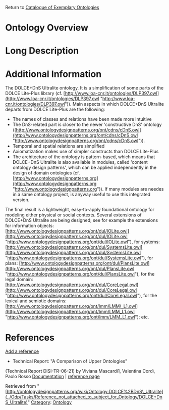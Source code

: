 Return to [Catalogue of Exemplary Ontologies](../Ontology/Main "Ontology:Main")



#  Ontology Overview


#  Long Description


#  Additional Information


  

The DOLCE+DnS Ultralite ontology.
It is a simplification of some parts of the DOLCE Lite-Plus library (cf. [http://www.loa-cnr.it/ontologies/DLP397.owl](http://www.loa-cnr.it/ontologies/DLP397.owl "http://www.loa-cnr.it/ontologies/DLP397.owl")). 
Main aspects in which DOLCE+DnS Ultralite departs from DOLCE Lite-Plus are the following:


- The names of classes and relations have been made more intuitive
- The DnS-related part is closer to the newer 'constructive DnS' ontology ([http://www.ontologydesignpatterns.org/ont/cdns/cDnS.owl](http://www.ontologydesignpatterns.org/ont/cdns/cDnS.owl "http://www.ontologydesignpatterns.org/ont/cdns/cDnS.owl")).
- Temporal and spatial relations are simplified
- Axiomatization makes use of simpler constructs than DOLCE Lite-Plus
- The architecture of the ontology is pattern-based, which means that DOLCE+DnS Ultralite is also available in modules, called 'content ontology design patterns', which can be applied independently in the design of domain ontologies (cf. [http://www.ontologydesignpatterns.org](http://www.ontologydesignpatterns.org "http://www.ontologydesignpatterns.org")). If many modules are needes in a same ontology project, is anyway useful to use this integrated version.


The final result is a lightweight, easy-to-apply foundational ontology for modeling either physical or social contexts.
Several extensions of DOLCE+DnS Ultralite are being designed; see for example the extensions for information objects: [http://www.ontologydesignpatterns.org/ont/dul/IOLite.owl](http://www.ontologydesignpatterns.org/ont/dul/IOLite.owl "http://www.ontologydesignpatterns.org/ont/dul/IOLite.owl"), for systems: [http://www.ontologydesignpatterns.org/ont/dul/SystemsLite.owl](http://www.ontologydesignpatterns.org/ont/dul/SystemsLite.owl "http://www.ontologydesignpatterns.org/ont/dul/SystemsLite.owl"), for plans: [http://www.ontologydesignpatterns.org/ont/dul/PlansLite.owl](http://www.ontologydesignpatterns.org/ont/dul/PlansLite.owl "http://www.ontologydesignpatterns.org/ont/dul/PlansLite.owl"), for the legal domain: [http://www.ontologydesignpatterns.org/ont/dul/CoreLegal.owl](http://www.ontologydesignpatterns.org/ont/dul/CoreLegal.owl "http://www.ontologydesignpatterns.org/ont/dul/CoreLegal.owl"), for the lexical and semiotic domains: [http://www.ontologydesignpatterns.org/ont/lmm/LMM\_L1.owl](http://www.ontologydesignpatterns.org/ont/lmm/LMM_L1.owl "http://www.ontologydesignpatterns.org/ont/lmm/LMM_L1.owl"); etc.



#  References


[Add a reference](index.php@title=Odp%253AAdd_reference&subject=Ontology%253ADOLCE+DnS+Ultralite.html "http://ontologydesignpatterns.org/wiki/index.php?title=Odp:Add_reference&subject=Ontology%3ADOLCE%2BDnS+Ultralite")



* Technical Report: "A Comparison of Upper Ontologies"


(Technical Report DISI-TR-06-21) by 
Viviana Mascardi1, Valentina Cordì, Paolo Rosso [Documentation](http://www.disi.unige.it/person/MascardiV/Download/DISI-TR-06-21.pdf "http://www.disi.unige.it/person/MascardiV/Download/DISI-TR-06-21.pdf") | [reference page](../Community/References/TR_DISI-TR-06-21 "Community:References/TR DISI-TR-06-21")





Retrieved from "[http://ontologydesignpatterns.org/wiki/Ontology:DOLCE%2BDnS\_Ultralite](../Odp/Tasks/Reference_not_attached_to_subject_for_Ontology/DOLCE+DnS_Ultralite)"
 [Category](http://ontologydesignpatterns.org/wiki/Special:Categories "Special:Categories"): [Ontology](../Category/Ontology "Category:Ontology")